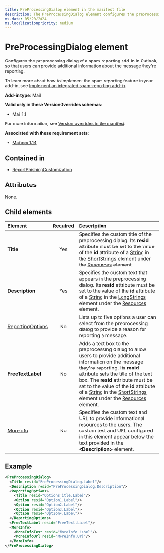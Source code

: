 ```yaml
---
title: PreProcessingDialog element in the manifest file
description: The PreProcessingDialog element configures the preprocessing dialog of a spam-reporting add-in in Outlook.
ms.date: 05/20/2024
ms.localizationpriority: medium
---
```


# PreProcessingDialog element

Configures the preprocessing dialog of a spam-reporting add-in in Outlook, so that users can provide additional information about the message they're reporting.

To learn more about how to implement the spam reporting feature in your add-in, see [Implement an integrated spam-reporting add-in](/office/dev/add-ins/outlook/spam-reporting).

**Add-in type**: Mail

**Valid only in these VersionOverrides schemas**:

- Mail 1.1

For more information, see [Version overrides in the manifest](/office/dev/add-ins/develop/add-in-manifests#version-overrides-in-the-manifest).

**Associated with these requirement sets**:

- [Mailbox 1.14](../requirement-sets/outlook/requirement-set-1.14/outlook-requirement-set-1.14.md)

## Contained in

- [ReportPhishingCustomization](reportphishingcustomization.md)

## Attributes

None.

## Child elements

| Element | Required | Description |
| :------ | :------: | :------ |
| **Title** | Yes | Specifies the custom title of the preprocessing dialog. Its **resid** attribute must be set to the value of the **id** attribute of a [String](string.md) in the [ShortStrings](shortstrings.md) element under the [Resources](resources.md) element. |
| **Description** | Yes | Specifies the custom text that appears in the preprocessing dialog. Its **resid** attribute must be set to the value of the **id** attribute of a [String](string.md) in the [LongStrings](longstrings.md) element under the [Resources](resources.md) element. |
| [ReportingOptions](reportingoptions.md) | No | Lists up to five options a user can select from the preprocessing dialog to provide a reason for reporting a message. |
| **FreeTextLabel** | No | Adds a text box to the preprocessing dialog to allow users to provide additional information on the message they're reporting. Its **resid** attribute sets the title of the text box. The **resid** attribute must be set to the value of the **id** attribute of a [String](string.md) in the [ShortStrings](shortstrings.md) element under the [Resources](resources.md) element. |
| [MoreInfo](moreinfo.md) | No | Specifies the custom text and URL to provide informational resources to the users. The custom text and URL configured in this element appear below the text provided in the **\<Description\>** element. |

## Example

```xml
<PreProcessingDialog>
  <Title resid="PreProcessingDialog.Label"/>
  <Description resid="PreProcessingDialog.Description"/>
  <ReportingOptions>
    <Title resid="OptionsTitle.Label"/>
    <Option resid="Option1.Label"/>
    <Option resid="Option2.Label"/>
    <Option resid="Option3.Label"/>
    <Option resid="Option4.Label"/>
  </ReportingOptions>
  <FreeTextLabel resid="FreeText.Label"/>
  <MoreInfo>
    <MoreInfoText resid="MoreInfo.Label"/>
    <MoreInfoUrl resid="MoreInfo.Url"/>
  </MoreInfo>
</PreProcessingDialog>
```
